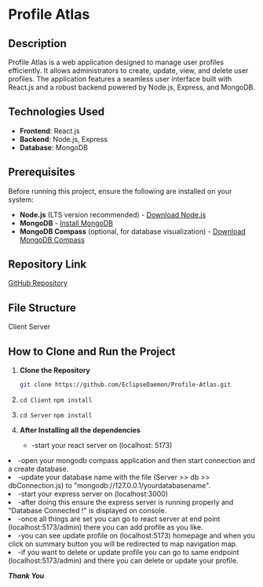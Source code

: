 # Profile Atlas

## Description
Profile Atlas is a web application designed to manage user profiles efficiently. It allows administrators to create, update, view, and delete user profiles. The application features a seamless user interface built with React.js and a robust backend powered by Node.js, Express, and MongoDB.

## Technologies Used
- **Frontend**: React.js
- **Backend**: Node.js, Express
- **Database**: MongoDB

## Prerequisites
Before running this project, ensure the following are installed on your system:
- **Node.js** (LTS version recommended) - [Download Node.js](https://nodejs.org/)
- **MongoDB** - [Install MongoDB](https://www.mongodb.com/try/download/community)
- **MongoDB Compass** (optional, for database visualization) - [Download MongoDB Compass](https://www.mongodb.com/products/compass)

## Repository Link
[GitHub Repository](https://github.com/EclipseDaemon/Profile-Atlas)

## File Structure
Client
Server

## How to Clone and Run the Project

1. **Clone the Repository**
   ```bash
   git clone https://github.com/EclipseDaemon/Profile-Atlas.git

2. <code>cd Client</code>
<code>npm install</code>

3. <code>cd Server</code>
<code>npm install</code>

4. **After Installing all the dependencies**
   <ul>
   <li> -start your react server on (localhost: 5173)</li>
  <li>  -open your mongodb compass application and then start  connection and a create database.</li>
  <li>  -update your database name with the file (Server >> db >> dbConnection.js) to  "mongodb://127.0.0.1/yourdatabasename".</li>
   <li> -start your express server on (localhost:3000)</li>
  <li>  -after doing this ensure the express server is running properly and  "Database Connected !" is displayed on console.</li>
  <li>  -once all things are set you can go to react server at end point (localhost:5173/admin) there you can add profile as you like.</li>
   <li> -you can see update profile on (localhost:5173) homepage and when you click on summary button you will be redirected to map navigation map.</li>
 <li>-if you want to delete or update profile you can go to same endpoint (localhost:5173/admin) and there you can delete or update your profile.</li>
   </ul>


***Thank You***



